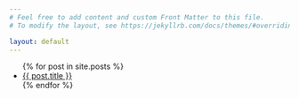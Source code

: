 ```yaml
---
# Feel free to add content and custom Front Matter to this file.
# To modify the layout, see https://jekyllrb.com/docs/themes/#overriding-theme-defaults

layout: default
---
```

<ul>
	{% for post in site.posts %}
	  <li><a href="{{ post.url }}">{{ post.title }}</a></li>
	{% endfor %}
</ul>

